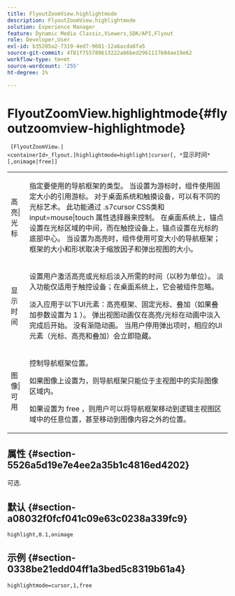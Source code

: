 ```yaml
---
title: FlyoutZoomView.highlightmode
description: FlyoutZoomView.highlightmode
solution: Experience Manager
feature: Dynamic Media Classic,Viewers,SDK/API,Flyout
role: Developer,User
exl-id: b35285a2-7319-4ed7-9681-12a6acda8fa5
source-git-commit: 4f81f755789613222a66bed2961117604ae19e62
workflow-type: tm+mt
source-wordcount: '255'
ht-degree: 1%

---
```


# FlyoutZoomView.highlightmode{#flyoutzoomview-highlightmode}

` [FlyoutZoomView.|<containerId>_flyout.]highlightmode=highlight|cursor[, *`显示时间`*[,onimage|free]]`

<table id="table_C6F4C663099F40698874731590A22924"> 
 <tbody> 
  <tr> 
   <td colname="col1"> <p> <span class="codeph">高亮|光标</span> </p> </td> 
   <td colname="col2"> <p> 指定要使用的导航框架的类型。 当设置为<span class="codeph">游标</span>时，组件使用固定大小的引用游标。 对于桌面系统和触摸设备，可以有不同的光标艺术。 此功能通过<span class="codeph"> .s7cursor </span> CSS类和<span class="codeph"> input=mouse|touch </span>属性选择器来控制。 在桌面系统上，锚点设置在光标区域的中间，而在触控设备上，锚点设置在光标的底部中心。 当设置为<span class="codeph">高亮</span>时，组件使用可变大小的导航框架；框架的大小和形状取决于缩放因子和弹出视图的大小。 </p> </td> 
  </tr> 
  <tr> 
   <td colname="col1"> <p> <span class="codeph"> <span class="varname">显示时间</span> </span> </p> </td> 
   <td colname="col2"> <p> 设置用户激活高亮或光标后淡入所需的时间（以秒为单位）。 淡入功能仅适用于触控设备；在桌面系统上，它会被组件忽略。 </p> <p>淡入应用于以下UI元素：高亮框架、固定光标、叠加（如果<span class="codeph">叠加</span>参数设置为<span class="codeph"> 1 </span>）。 弹出视图动画仅在高亮/光标在动画中淡入完成后开始。 没有渐隐动画。 当用户停用弹出项时，相应的UI元素（光标、高亮和叠加）会立即隐藏。 </p> </td> 
  </tr> 
  <tr> 
   <td colname="col1"> <p> <span class="codeph">图像|可用</span> </p> </td> 
   <td colname="col2"> <p> 控制导航框架位置。 </p> <p>如果图像</span>上设置为<span class="codeph">，则导航框架只能位于主视图中的实际图像区域内。 </p> <p>如果设置为<span class="codeph"> free </span>，则用户可以将导航框架移动到逻辑主视图区域中的任意位置，甚至移动到图像内容之外的位置。 </p> </td> 
  </tr> 
 </tbody> 
</table>

## 属性 {#section-5526a5d19e7e4ee2a35b1c4816ed4202}

可选.

## 默认 {#section-a08032f0fcf041c09e63c0238a339fc9}

`highlight,0.1,onimage`

## 示例 {#section-0338be21edd04ff1a3bed5c8319b61a4}

`highlightmode=cursor,1,free`

